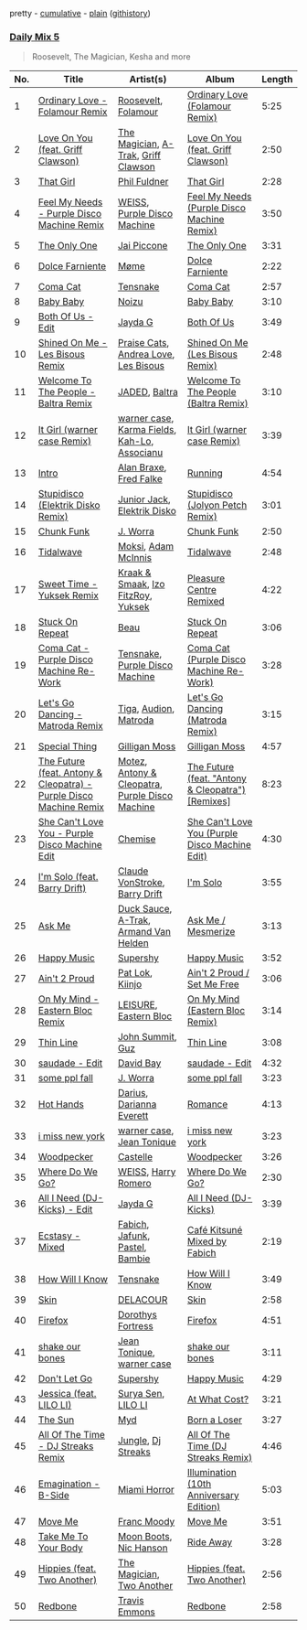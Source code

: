 pretty - [cumulative](/playlists/cumulative/Daily%20Mix%205.md) - [plain](/playlists/plain/37i9dQZF1E36TO0q54WsJv) ([githistory](https://github.githistory.xyz/vitokorn/spotify-playlist-archive/blob/master/playlists/plain/37i9dQZF1E36TO0q54WsJv))
### [Daily Mix 5](https://open.spotify.com/playlist/37i9dQZF1E36TO0q54WsJv)

> Roosevelt, The Magician, Kesha and more

| No. | Title | Artist(s) | Album | Length |
|---|---|---|---|---|
| 1 | [Ordinary Love - Folamour Remix](https://open.spotify.com/track/7i0d5gmak7nHrBAZJG3eSW) | [Roosevelt](https://open.spotify.com/artist/4AQrqVz6BYwy29iMxcGtx7), [Folamour](https://open.spotify.com/artist/6pJY5At9SiMpAOBrw9YosS) | [Ordinary Love (Folamour Remix)](https://open.spotify.com/album/1bZe6bclEpMPDiCWOgpxKk) | 5:25 |
| 2 | [Love On You (feat. Griff Clawson)](https://open.spotify.com/track/7Iv0928rZ28KjivhAJPqfC) | [The Magician](https://open.spotify.com/artist/4WUGQykLBGFfsl0Qjl6TDM), [A-Trak](https://open.spotify.com/artist/3TaUSUXn41GixL7zbvrIDt), [Griff Clawson](https://open.spotify.com/artist/3dIbvdQQd3HXfQcRjR6lb7) | [Love On You (feat. Griff Clawson)](https://open.spotify.com/album/7hijxy3rso2MSNyHf0K5kj) | 2:50 |
| 3 | [That Girl](https://open.spotify.com/track/4WbSbQyu0PXzlKZ9mVDRX8) | [Phil Fuldner](https://open.spotify.com/artist/1DKPQBaKEzmQzWG1GwJoXT) | [That Girl](https://open.spotify.com/album/1T1a1SNBCNLpA8mEhr2CvP) | 2:28 |
| 4 | [Feel My Needs - Purple Disco Machine Remix](https://open.spotify.com/track/3RiRFyvasDtAv8n0AQUKFG) | [WEISS](https://open.spotify.com/artist/0FBRY66KVaAiddGVefikLB), [Purple Disco Machine](https://open.spotify.com/artist/2WBJQGf1bT1kxuoqziH5g4) | [Feel My Needs (Purple Disco Machine Remix)](https://open.spotify.com/album/6mNS1Ud3X58uDBksuGAlAQ) | 3:50 |
| 5 | [The Only One](https://open.spotify.com/track/46TMFTXUkbZEZmfxjsH5a1) | [Jai Piccone](https://open.spotify.com/artist/3sy4sx9aebyM2AUIJxJICC) | [The Only One](https://open.spotify.com/album/0Y6zjrRGbHph1lwFeaXKhd) | 3:31 |
| 6 | [Dolce Farniente](https://open.spotify.com/track/3p1Hj8VQuiWwQOoAHXJK4v) | [Møme](https://open.spotify.com/artist/4lDXfIznmGueBgTjI3qGUX) | [Dolce Farniente](https://open.spotify.com/album/0eSFIUuICf2t3JOKlYBnHz) | 2:22 |
| 7 | [Coma Cat](https://open.spotify.com/track/48gv7cE3Fs4DNNSgWkbu1f) | [Tensnake](https://open.spotify.com/artist/75nC6MXUalYZSOd7OfNkwq) | [Coma Cat](https://open.spotify.com/album/6nw5kO6PPxOI2RzuNX7Bya) | 2:57 |
| 8 | [Baby Baby](https://open.spotify.com/track/2fMtXRKJDPtT8Xs4EJkBQh) | [Noizu](https://open.spotify.com/artist/3VRyybsQu0MDG0F2LBxnv7) | [Baby Baby](https://open.spotify.com/album/6qvNPB4vRSs5TnBR9qJqWN) | 3:10 |
| 9 | [Both Of Us - Edit](https://open.spotify.com/track/75rGONmoi48LLYBFaGiYsv) | [Jayda G](https://open.spotify.com/artist/3NKVm2Jedcf6ibJr6pMUVx) | [Both Of Us](https://open.spotify.com/album/6tKMQ3udmP1PErZYHKXnqA) | 3:49 |
| 10 | [Shined On Me - Les Bisous Remix](https://open.spotify.com/track/19epP6oORIcgBguKGdF7lo) | [Praise Cats](https://open.spotify.com/artist/69W0aldHPYkHgQFCv54fBc), [Andrea Love](https://open.spotify.com/artist/3WClgwP2nm5MpJA21mlbYO), [Les Bisous](https://open.spotify.com/artist/0s2WMcDT7MPu0HnoxzX3OW) | [Shined On Me (Les Bisous Remix)](https://open.spotify.com/album/3zx2jLBsC87PTFw9ELHPCM) | 2:48 |
| 11 | [Welcome To The People - Baltra Remix](https://open.spotify.com/track/3QRji4m3jZKoJHHDfYEvFf) | [JADED](https://open.spotify.com/artist/6tCJN1fQNdFCEaOa8Da9Wf), [Baltra](https://open.spotify.com/artist/2tEyBfwGBfQgLXeAJW0MgC) | [Welcome To The People (Baltra Remix)](https://open.spotify.com/album/2sXgUoAOzEvpPIbTPlAZL3) | 3:10 |
| 12 | [It Girl (warner case Remix)](https://open.spotify.com/track/13ZNXJrqzFopSERmCNzUOw) | [warner case](https://open.spotify.com/artist/106OuakzOxxbXTuigEEf01), [Karma Fields](https://open.spotify.com/artist/1tRsdSvjwp34PDvcmix6SJ), [Kah-Lo](https://open.spotify.com/artist/59iOp415oyqGlBHyAhu4z3), [Associanu](https://open.spotify.com/artist/17b9Hqjx88eMFbBawb6Z1U) | [It Girl (warner case Remix)](https://open.spotify.com/album/2SFcBFJyVbdzLHVZDRpSrg) | 3:39 |
| 13 | [Intro](https://open.spotify.com/track/60hb5H9yL4P4SPz7lrTvUw) | [Alan Braxe](https://open.spotify.com/artist/24JRvbKfTcF2x7c2kCCJrW), [Fred Falke](https://open.spotify.com/artist/0AfNNw1LS2i9KW4icd7inD) | [Running](https://open.spotify.com/album/2OazLMNTr5Vf2YmetCJshL) | 4:54 |
| 14 | [Stupidisco (Elektrik Disko Remix)](https://open.spotify.com/track/2VxOWMxVKqoabIH5L9rQoL) | [Junior Jack](https://open.spotify.com/artist/583EYzsIVCz1HsEKZbuJ1k), [Elektrik Disko](https://open.spotify.com/artist/4Gi9MmIJNSFVf2TZWnFpeG) | [Stupidisco (Jolyon Petch Remix)](https://open.spotify.com/album/0Lba0QtsrGwR6013SjD7v9) | 3:01 |
| 15 | [Chunk Funk](https://open.spotify.com/track/0GgDCFa9HGRjxtHCnfhhWu) | [J. Worra](https://open.spotify.com/artist/4q0N3EI67tVnAeeaXbNQIj) | [Chunk Funk](https://open.spotify.com/album/5MSCo09Zr2t9l3wzVHwLnr) | 2:50 |
| 16 | [Tidalwave](https://open.spotify.com/track/7wB5Ktf3MbsbNRgEDI5B80) | [Moksi](https://open.spotify.com/artist/5jm3x1qIibWdKSEMw2G011), [Adam McInnis](https://open.spotify.com/artist/0VDxDauEoMAeCRqjLtgeOY) | [Tidalwave](https://open.spotify.com/album/3vzNoyDqwgUj8E4fjPWA04) | 2:48 |
| 17 | [Sweet Time - Yuksek Remix](https://open.spotify.com/track/0prgd2B6RuYh1AvWvki6S0) | [Kraak & Smaak](https://open.spotify.com/artist/7c5qu1gNlg8jWDzzmlp89O), [Izo FitzRoy](https://open.spotify.com/artist/50gPQYV9WREGkWM53dNb9r), [Yuksek](https://open.spotify.com/artist/1rvAYtr55i20WFUuoA3ke4) | [Pleasure Centre Remixed](https://open.spotify.com/album/5ica5FqEeFkG3vOmhj8Ey7) | 4:22 |
| 18 | [Stuck On Repeat](https://open.spotify.com/track/0Ib2lnmQqbAzuHNkGtYtNC) | [Beau](https://open.spotify.com/artist/3vwy5NQXFV797LDXh2NxEG) | [Stuck On Repeat](https://open.spotify.com/album/0zDkq6Hpkyd1j3a4pcXomo) | 3:06 |
| 19 | [Coma Cat - Purple Disco Machine Re-Work](https://open.spotify.com/track/1BMFet4vUoOgpLYIl3kVMQ) | [Tensnake](https://open.spotify.com/artist/75nC6MXUalYZSOd7OfNkwq), [Purple Disco Machine](https://open.spotify.com/artist/2WBJQGf1bT1kxuoqziH5g4) | [Coma Cat (Purple Disco Machine Re-Work)](https://open.spotify.com/album/0xQYiQjTVXSJFEqgM7GgUC) | 3:28 |
| 20 | [Let's Go Dancing - Matroda Remix](https://open.spotify.com/track/4bhe0PVXsnv9Zvo9DKD27N) | [Tiga](https://open.spotify.com/artist/5l9wiTZVfqQTfMDOt0HtwC), [Audion](https://open.spotify.com/artist/1ygSVTF0A998n2Z3nmLei8), [Matroda](https://open.spotify.com/artist/45lcbTsX07JWzmTIjcdyBz) | [Let's Go Dancing (Matroda Remix)](https://open.spotify.com/album/4bNMns2prUJi3cJwEF7dKc) | 3:15 |
| 21 | [Special Thing](https://open.spotify.com/track/2OGcwhOAldo9aiDwBnXMfc) | [Gilligan Moss](https://open.spotify.com/artist/2fo0F81pRzdXjmWP6MkQqB) | [Gilligan Moss](https://open.spotify.com/album/5wuxthfn38zXXuN8RlzOy9) | 4:57 |
| 22 | [The Future (feat. Antony & Cleopatra) - Purple Disco Machine Remix](https://open.spotify.com/track/3YEAuaWv79plFq2J1YroS1) | [Motez](https://open.spotify.com/artist/3SwgftmsT5rVepCSSco3ZR), [Antony & Cleopatra](https://open.spotify.com/artist/14DGJVYmuwwsdHmW8a02eM), [Purple Disco Machine](https://open.spotify.com/artist/2WBJQGf1bT1kxuoqziH5g4) | [The Future (feat. "Antony & Cleopatra") [Remixes]](https://open.spotify.com/album/2tolhG1Bn71iEH67nYN1jV) | 8:23 |
| 23 | [She Can't Love You - Purple Disco Machine Edit](https://open.spotify.com/track/0POmGfSJoUIF1ibvyjM3JO) | [Chemise](https://open.spotify.com/artist/38yRIy4CLmtrEEedZzjNoS) | [She Can't Love You (Purple Disco Machine Edit)](https://open.spotify.com/album/4f5nZZYs39kx2rI4jhhT5f) | 4:30 |
| 24 | [I'm Solo (feat. Barry Drift)](https://open.spotify.com/track/1ATCd0Y3s5oM4fm1OOJGup) | [Claude VonStroke](https://open.spotify.com/artist/5CYAFhywQTXdZmppCp0ukd), [Barry Drift](https://open.spotify.com/artist/0nyZTuyp3znkO3V4TkSN2j) | [I'm Solo](https://open.spotify.com/album/2kbQmGxy8vkFYvb98xhrps) | 3:55 |
| 25 | [Ask Me](https://open.spotify.com/track/05QGJav2nGJ9qdQ3vG9A9t) | [Duck Sauce](https://open.spotify.com/artist/0q8J3Yj810t5cpAYEJ7gxt), [A-Trak](https://open.spotify.com/artist/3TaUSUXn41GixL7zbvrIDt), [Armand Van Helden](https://open.spotify.com/artist/3cQA9WH8liZfeja1DxcDYE) | [Ask Me / Mesmerize](https://open.spotify.com/album/01n0HtCtQh4ogK1d8hmrws) | 3:13 |
| 26 | [Happy Music](https://open.spotify.com/track/0LbZxI8FZU1E48EqF9XgC0) | [Supershy](https://open.spotify.com/artist/2hk94pAZS1iYSqoICeTyh1) | [Happy Music](https://open.spotify.com/album/1MbCQbojPuCgMNyUEwjSJ0) | 3:52 |
| 27 | [Ain't 2 Proud](https://open.spotify.com/track/7kK9PFkIHWRr1jAN1XE5ey) | [Pat Lok](https://open.spotify.com/artist/3ZPRZDAAuBrvx1tsIjeFxh), [Kiinjo](https://open.spotify.com/artist/1oYyzyMTx629ZyyYENdhrZ) | [Ain't 2 Proud / Set Me Free](https://open.spotify.com/album/4oaHLZZ6XOt0hB62bai0WU) | 3:06 |
| 28 | [On My Mind - Eastern Bloc Remix](https://open.spotify.com/track/2adqfHRVPt7Bou6NhV0UBe) | [LEISURE](https://open.spotify.com/artist/7b04D0yLktCUpvxQBhmG7R), [Eastern Bloc](https://open.spotify.com/artist/08QUxi3UpepdGtIbqf7GMv) | [On My Mind (Eastern Bloc Remix)](https://open.spotify.com/album/1z82oiEzBQoJGaOWbVdwaq) | 3:14 |
| 29 | [Thin Line](https://open.spotify.com/track/10bmUjdCwAcLNMaFs6BLNO) | [John Summit](https://open.spotify.com/artist/7kNqXtgeIwFtelmRjWv205), [Guz](https://open.spotify.com/artist/2T86EVnDCP64EaVKRXIcRx) | [Thin Line](https://open.spotify.com/album/2SNatJfvvM3VT444888Mgk) | 3:08 |
| 30 | [saudade - Edit](https://open.spotify.com/track/3ecmX9cdy5NKeoE4GwLoV3) | [David Bay](https://open.spotify.com/artist/5yHK7mClF5i8Jabk8IKISo) | [saudade - Edit](https://open.spotify.com/album/71QyRx58NvssqPyzBQq9B3) | 4:32 |
| 31 | [some ppl fall](https://open.spotify.com/track/09EesT84Crh7ngp4DFUiXc) | [J. Worra](https://open.spotify.com/artist/4q0N3EI67tVnAeeaXbNQIj) | [some ppl fall](https://open.spotify.com/album/6RmVbRd3t07KT4hQD9zkoU) | 3:23 |
| 32 | [Hot Hands](https://open.spotify.com/track/5yfHDmZHjMw2gLjbghG90V) | [Darius](https://open.spotify.com/artist/5vfEaoOBcK0Lzr07WN8KaK), [Darianna Everett](https://open.spotify.com/artist/01qiJfvXOvrFjFcwwmZ6yc) | [Romance](https://open.spotify.com/album/4ipvRPuGyE1Y1XvG904i3t) | 4:13 |
| 33 | [i miss new york](https://open.spotify.com/track/1TBMAoQBdO8Zlkv7eur1Tg) | [warner case](https://open.spotify.com/artist/106OuakzOxxbXTuigEEf01), [Jean Tonique](https://open.spotify.com/artist/6BVLQfvzlvlNZ43WjbFgbI) | [i miss new york](https://open.spotify.com/album/3AvFW3ELjVH6Fpz1wqau9V) | 3:23 |
| 34 | [Woodpecker](https://open.spotify.com/track/2ZLX6RCcJLp4uoIH2CwivA) | [Castelle](https://open.spotify.com/artist/4EDL1aHoT46jRLUjubeVNM) | [Woodpecker](https://open.spotify.com/album/0JygTmxFm484atUuryZF2F) | 3:26 |
| 35 | [Where Do We Go?](https://open.spotify.com/track/3reyyWDm2gq1QHSBKGO0v1) | [WEISS](https://open.spotify.com/artist/0FBRY66KVaAiddGVefikLB), [Harry Romero](https://open.spotify.com/artist/36AJmodiIrwV9U3QOiLMYM) | [Where Do We Go?](https://open.spotify.com/album/0OnuZpSQIi0BuOlbSK4X9g) | 2:30 |
| 36 | [All I Need (DJ-Kicks) - Edit](https://open.spotify.com/track/1K4Pm198Uqbb5L6KTpq9t2) | [Jayda G](https://open.spotify.com/artist/3NKVm2Jedcf6ibJr6pMUVx) | [All I Need (DJ-Kicks)](https://open.spotify.com/album/4eMhrXXUCKHXIaG2xZGjjO) | 3:39 |
| 37 | [Ecstasy - Mixed](https://open.spotify.com/track/2PspwQLfDzLUOyaxQ7de5L) | [Fabich](https://open.spotify.com/artist/1mwP5J1kB8clYx0SoNL0uh), [Jafunk](https://open.spotify.com/artist/5KtUig38eqxK2rOtHZnz0k), [Pastel](https://open.spotify.com/artist/6wa2PiIWrIhhz6lRQEGQpO), [Bambie](https://open.spotify.com/artist/2K2zheLCDXiIK9j83oWNxv) | [Café Kitsuné Mixed by Fabich](https://open.spotify.com/album/3MlhqxDLKTzmEHpHlQFBFS) | 2:19 |
| 38 | [How Will I Know](https://open.spotify.com/track/5lTOYADoL5tJq6SZcqXRnw) | [Tensnake](https://open.spotify.com/artist/75nC6MXUalYZSOd7OfNkwq) | [How Will I Know](https://open.spotify.com/album/74Nkxj48PhowNWMxoIz9SH) | 3:49 |
| 39 | [Skin](https://open.spotify.com/track/51HYQIRG5Gmuqqbo3hUNhf) | [DELACOUR](https://open.spotify.com/artist/3bFd5sav9N5kGzBklcXt6l) | [Skin](https://open.spotify.com/album/33kSrSkuZHVbLgEtiwAIWH) | 2:58 |
| 40 | [Firefox](https://open.spotify.com/track/3F6eLrcC8Yv0vXC7VGSvyv) | [Dorothys Fortress](https://open.spotify.com/artist/6VLxD1WKg1ykIzBC9nuDAN) | [Firefox](https://open.spotify.com/album/1DQymNbh75ao1DRCT4Juoe) | 4:51 |
| 41 | [shake our bones](https://open.spotify.com/track/4PBJU5xzgoHN9VSCRDGxYa) | [Jean Tonique](https://open.spotify.com/artist/6BVLQfvzlvlNZ43WjbFgbI), [warner case](https://open.spotify.com/artist/106OuakzOxxbXTuigEEf01) | [shake our bones](https://open.spotify.com/album/763Bz7RjH4fApi21esbto5) | 3:11 |
| 42 | [Don't Let Go](https://open.spotify.com/track/6IKgXtJX61K7kByC3ZTRWM) | [Supershy](https://open.spotify.com/artist/2hk94pAZS1iYSqoICeTyh1) | [Happy Music](https://open.spotify.com/album/1MbCQbojPuCgMNyUEwjSJ0) | 4:29 |
| 43 | [Jessica (feat. LILO LI)](https://open.spotify.com/track/26GBNTBMH9voS457PnXczI) | [Surya Sen](https://open.spotify.com/artist/4hqsQ13aH4njud9LBg2Qap), [LILO LI](https://open.spotify.com/artist/39clKYxsPkQCMRc7iFgRIh) | [At What Cost?](https://open.spotify.com/album/1fUh6IawE26eEdXqmrX2J8) | 3:21 |
| 44 | [The Sun](https://open.spotify.com/track/5UEZzRsrB4FKw1SIMoMD2y) | [Myd](https://open.spotify.com/artist/3QFiymmbJlVBPpnrOatEAk) | [Born a Loser](https://open.spotify.com/album/6OQjfXsIharHjMAMbGYGNd) | 3:27 |
| 45 | [All Of The Time - DJ Streaks Remix](https://open.spotify.com/track/2gtIOi34KWOtEG21WKT8QN) | [Jungle](https://open.spotify.com/artist/59oA5WbbQvomJz2BuRG071), [Dj Streaks](https://open.spotify.com/artist/67YkGjtw8rmC6Ck0GmoxFA) | [All Of The Time (DJ Streaks Remix)](https://open.spotify.com/album/6Gl8ivfYXZx9Yp11TMbh1R) | 4:46 |
| 46 | [Emagination - B-Side](https://open.spotify.com/track/5GsJF8HZsWlcLEkjEzVzLX) | [Miami Horror](https://open.spotify.com/artist/0Z5pcmXDCKTrFWLnDChC37) | [Illumination (10th Anniversary Edition)](https://open.spotify.com/album/6xPginu4nk1mvQAAjRDPWE) | 5:03 |
| 47 | [Move Me](https://open.spotify.com/track/43tuFT8GAG5mPSktLVcqOY) | [Franc Moody](https://open.spotify.com/artist/10GT4yz8c6xjjnPGtGPI1l) | [Move Me](https://open.spotify.com/album/2DPuySW5r1sHgWXD7s4UfE) | 3:51 |
| 48 | [Take Me To Your Body](https://open.spotify.com/track/3WKn6g6caLsMF9Ofy7PYCS) | [Moon Boots](https://open.spotify.com/artist/3cIXmCH7iNcslTbwrwS7zy), [Nic Hanson](https://open.spotify.com/artist/1NrFTpkB0RvbVLYl0p5Xvc) | [Ride Away](https://open.spotify.com/album/735E1oxxzqMBQ8mxL2ZGf1) | 3:28 |
| 49 | [Hippies (feat. Two Another)](https://open.spotify.com/track/6X6Czunvadm5759A96SjFD) | [The Magician](https://open.spotify.com/artist/4WUGQykLBGFfsl0Qjl6TDM), [Two Another](https://open.spotify.com/artist/35RvGPQ1OxbEZknWyiaAcs) | [Hippies (feat. Two Another)](https://open.spotify.com/album/3vEwdL6Z0w5qmtugmWQUvf) | 2:56 |
| 50 | [Redbone](https://open.spotify.com/track/0WIaIcXF6DKy8DD2eyaG6m) | [Travis Emmons](https://open.spotify.com/artist/1gQou2nfkVjww2lOEBTGLF) | [Redbone](https://open.spotify.com/album/3vmkVmT3bIudRvOohBYTtd) | 2:58 |
